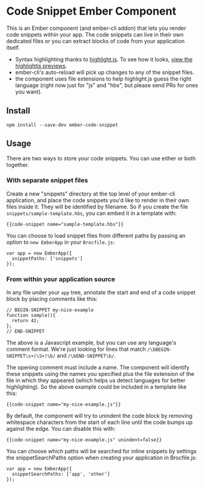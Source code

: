 Code Snippet Ember Component
============================

This is an Ember component (and ember-cli addon) that lets you render
code snippets within your app. The code snippets can live in their own
dedicated files or you can extract blocks of code from your
application itself.

- Syntax highlighting thanks to [highlight.js](http://highlightjs.org/). To see how it looks, [view the highlightjs previews](https://highlightjs.org/).
- ember-cli's auto-reload will pick up changes to any of the snippet files.
- the component uses file extensions to help highlight.js guess the
  right language (right now just for "js" and "hbs", but please send
  PRs for ones you want).

Install
-------

`npm install --save-dev ember-code-snippet`

Usage
-----

There are two ways to store your code snippets. You can use either or
both together.

### With separate snippet files

Create a new "snippets" directory at the top level of your ember-cli
application, and place the code snippets you'd like to render in their
own files inside it. They will be identified by filename. So if you
create the file `snippets/sample-template.hbs`, you can embed it in a
template with:

    {{code-snippet name="sample-template.hbs"}}

You can choose to load snippet files from different paths by passing
an option to `new EmberApp` in your `Brocfile.js`:

    var app = new EmberApp({
      snippetPaths: ['snippets']
    });

### From within your application source

In any file under your `app` tree, annotate the start and end of a
code snippet block by placing comments like this:

    // BEGIN-SNIPPET my-nice-example
    function sample(){
      return 42;
    };
    // END-SNIPPET

The above is a Javascript example, but you can use any language's
comment format. We're just looking for lines that match
`/\bBEGIN-SNIPPET\s+(\S+)\b/` and `/\bEND-SNIPPET\b/`.

The opening comment must include a name. The component will identify
these snippets using the names you specified plus the file extension
of the file in which they appeared (which helps us detect languages
for better highlighting). So the above example could be included in a
template like this:

    {{code-snippet name="my-nice-example.js"}}

By default, the component will try to unindent the code block by
removing whitespace characters from the start of each line until the
code bumps up against the edge. You can disable this with:

    {{code-snippet name="my-nice-example.js" unindent=false}}


You can choose which paths will be searched for inline snippets by
settings the snippetSearchPaths option when creating your application
in Brocfile.js:

    var app = new EmberApp({
      snippetSearchPaths: ['app', 'other']
    });
